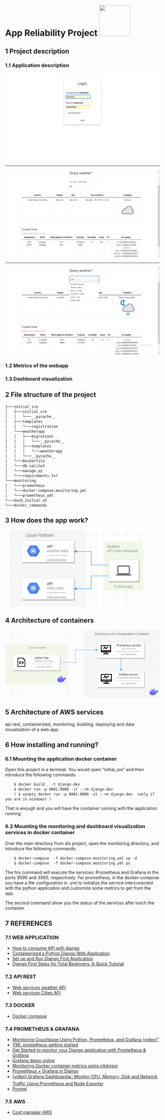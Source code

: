 

#  App Reliability Project  <img src="https://i.pinimg.com/originals/89/27/01/892701252dab9ead045f745d999cf9fc.gif" width="100" height="100" />
## 1 Project description
### 1.1 Application description
![alt text](https://github.com/caeltarifa/software_site_realiability/blob/main/login.png)
- - - - 
![alt text](https://github.com/caeltarifa/software_site_realiability/blob/main/app_api.png)
- - - - 
![alt text](https://github.com/caeltarifa/software_site_realiability/blob/main/app_api_countries.png)
### 1.2 Metrics of the webapp

### 1.3 Dashboard visualization

## 2 File structure of the project

    ├───initial_sre
    │   ├───initial_sre
    │   │   └───__pycache__
    │   ├───templates
    │   │   └───registration
    │   └───weatherapp
    │   |   ├───migrations
    │   |   │   └───__pycache__
    │   |   ├───templates
    │   |   │   └───weatherapp
    │   |   └───__pycache__
    │   └───Dockerfile
    │   └───db.sqlite3
    │   └───manage.py
    │   └───requirements.txt
    └───monitoring
    │   └───prometheus
    │   └───docker-compose.monitoring.yml
    │   └───prometheus.yml
    └───bash_initial.sh
    └───docker_commands
        
## 3 How does the app work?
![alt text](https://github.com/caeltarifa/software_site_realiability/blob/main/arquitecture_app.png)

## 4 Architecture of containers
![alt text](https://github.com/caeltarifa/software_site_realiability/blob/main/containers.png)

## 5 Architecture of AWS services

api rest, containerized, monitoring, building, deploying and data visualization of a web app.



## 6 How installing and running?

### 6.1 Mounting the application docker container
Open this project in a terminal. You would open "initial_sre" and then introduce the following commands:

        $ docker build . -t django-dev 
        $ docker run -p 8001:8000 -it --rm django-dev
        ( $ winpty docker run -p 8001:8000 -it --rm django-dev  (only if you are in windows) )

That is enough and you will have the container running with the application running.

### 6.2 Mounting the monitoring and dashboard visualization services in docker container
Over the main directory from dis project, open the monitoring directory, and introduce the following commands:

        $ docker-compose  -f docker-compose.monitoring.yml up -d
        $ docker-compose  -f docker-compose.monitoring.yml ps

The firs command will execute the services: Prometheus and Grafana in the ports 9090 and 3060, respectively. For prometheus, in the docker-compose you have a file configuration in .yml to initialize the service interconected with the python application and customize some metrics to get from the app.

The second command show you the status of the services after lunch the container.
        

## 7 REFERENCES
### 7.1 WEB APPLICATION
- [How to consume API with django](https://codigofacilito.com/articulos/consumir-api-django "How to consume API with django")
- [Containerized a Python Django Web Application](https://semaphoreci.com/community/tutorials/dockerizing-a-python-django-web-application "Containerized a Python Django Web Application")
- [Set up and Run Django First Application](https://towardsdev.com/set-up-and-run-django-first-application-38f3a066cbb3?gi=ea52fb6526a9 "Set up and Run Django First Application")
- [Django First Steps for Total Beginners: A Quick Tutorial](https://towardsdatascience.com/django-first-steps-for-the-total-beginners-a-quick-tutorial-5f1e5e7e9a8c "Django First Steps for Total Beginners: A Quick Tutorial")
### 7.2 API REST
- [Web services weather API](https://www.weatherapi.com/ "Web services weather API")
- [Web services Cities API](https://documenter.getpostman.com/view/1134062/T1LJjU52  "web services Cities API")

### 7.3 DOCKER
- [Docker compose](https://docs.docker.com/compose/ "Docker compose")
### 7.4 PROMETHEUS & GRAFANA
- [Monitoring Couchbase Using Python, Prometheus, and Grafana (video)"](https://www.youtube.com/watch?v=w_sTCF8TCyk "Monitoring Couchbase Using Python, Prometheus, and Grafana (video)") 
- [YML prometheus getting started](https://prometheus.io/docs/prometheus/latest/getting_started/ "YML prometheus getting started")
- [Get Started to monitor your Django application with Prometheus & Grafana](https://www.sipios.com/blog-tech/monitoring "Get Started to monitor your Django application with Prometheus & Grafana")
- [Grafana demo online](https://play.grafana.org/d/000000012/grafana-play-home?orgId=1 "Grafana demo online")
- [Monitoring Docker container metrics using cAdvisor](https://prometheus.io/docs/guides/cadvisor/#docker-compose-configuration "Monitoring Docker container metrics using cAdvisor")
- [Prometheus + Grafana in Django](https://karanchuri.medium.com/prometheus-grafana-in-django-92da4d782f8a "Prometheus + Grafana in Django")
- [[video] Grafana Dashboard📊: Monitor CPU, Memory, Disk and Network Traffic Using Prometheus and Node Exporter](https://www.youtube.com/watch?v=YUabB_7H710 "[video] Grafana Dashboard📊: Monitor CPU, Memory, Disk and Network Traffic Using Prometheus and Node Exporter")
- [Promql](https://medium.com/@knoldus/introduction-to-promql-46260307fd83 "Promql")

### 7.5 AWS
- [Cost manager AWS](https://us-east-1.console.aws.amazon.com/cost-management/home?region=us-east-1&skipRegion=true#/startupError?code=_CE_Not_Ready_&title=_CE_Not_Ready_Title_ "Cost manager AWS")









